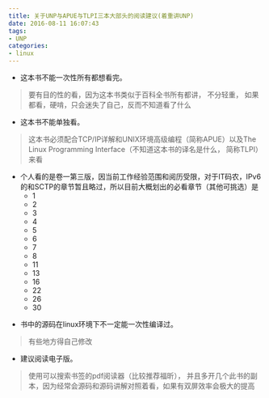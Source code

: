 ```yaml
---
title: 关于UNP与APUE与TLPI三本大部头的阅读建议(着重讲UNP)
date: 2016-08-11 16:07:43
tags:
- UNP
categories:
- linux
---
```


 - 这本书不能一次性所有都想看完。
 >要有目的性的看，因为这本书类似于百科全书所有都讲， 不分轻重， 如果都看，硬啃，只会迷失了自己，反而不知道看了什么
 
 - 这本书不能单独看。
 >这本书必须配合TCP/IP详解和UNIX环境高级编程（简称APUE）以及The Linux Programming Interface（不知道这本书的译名是什么， 简称TLPI）来看

 - 个人看的是卷一第三版，因当前工作经验范围和阅历受限，对于IT码农，IPv6的和SCTP的章节暂且略过，所以目前大概划出的必看章节（其他可挑选）是
	 - 1
	 - 2
	 - 3
	 - 4
	 - 5
	 - 6
	 - 7
	 - 8
	 - 11 
	 - 13
	 - 16
	 - 22
	 - 26
     - 30

<!-- more -->

 - 书中的源码在linux环境下不一定能一次性编译过。
 >有些地方得自己修改

 - 建议阅读电子版。
 >使用可以搜索书签的pdf阅读器（比较推荐福昕）， 并且多开几个此书的副本，因为经常会源码和源码讲解对照着看，如果有双屏效率会极大的提高